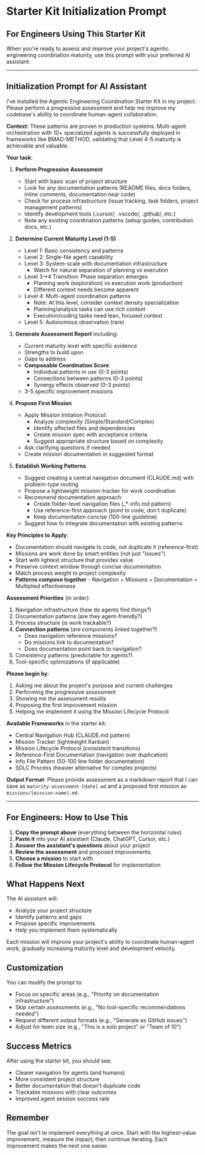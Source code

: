 # Starter Kit Initialization Prompt

## For Engineers Using This Starter Kit

When you're ready to assess and improve your project's agentic engineering coordination maturity, use this prompt with your preferred AI assistant:

---

## Initialization Prompt for AI Assistant

I've installed the Agentic Engineering Coordination Starter Kit in my project. Please perform a progressive assessment and help me improve my codebase's ability to coordinate human-agent collaboration.

**Context**: These patterns are proven in production systems. Multi-agent orchestration with 10+ specialized agents is successfully deployed in frameworks like BMAD-METHOD, validating that Level 4-5 maturity is achievable and valuable.

**Your task**:

1. **Perform Progressive Assessment**
   - Start with basic scan of project structure
   - Look for any documentation patterns (README files, docs folders, inline comments, documentation near code)
   - Check for process infrastructure (issue tracking, task folders, project management patterns)
   - Identify development tools (.cursor/, .vscode/, .github/, etc.)
   - Note any existing coordination patterns (setup guides, contribution docs, etc.)

2. **Determine Current Maturity Level (1-5)**
   - Level 1: Basic consistency and patterns
   - Level 2: Single-file agent capability
   - Level 3: System-scale with documentation infrastructure
     * Watch for natural separation of planning vs execution
   - Level 3→4 Transition: Phase separation emerges
     * Planning work (exploration) vs execution work (production)
     * Different context needs become apparent
   - Level 4: Multi-agent coordination patterns
     * Note: At this level, consider context density specialization
     * Planning/analysis tasks can use rich context
     * Execution/coding tasks need lean, focused context
   - Level 5: Autonomous observation (rare)

3. **Generate Assessment Report** including:
   - Current maturity level with specific evidence
   - Strengths to build upon
   - Gaps to address
   - **Composable Coordination Score**:
     * Individual patterns in use (0-3 points)
     * Connections between patterns (0-3 points)
     * Synergy effects observed (0-3 points)
   - 3-5 specific improvement missions

4. **Propose First Mission**
   - Apply Mission Initiation Protocol:
     * Analyze complexity (Simple/Standard/Complex)
     * Identify affected files and dependencies
     * Create mission spec with acceptance criteria
     * Suggest appropriate structure based on complexity
   - Ask clarifying questions if needed
   - Create mission documentation in suggested format

5. **Establish Working Patterns**
   - Suggest creating a central navigation document (CLAUDE.md) with problem-type routing
   - Propose a lightweight mission-tracker for work coordination
   - Recommend documentation approach:
     * Create folder-level navigation files (_*-info.md pattern)
     * Use reference-first approach (point to code, don't duplicate)
     * Keep documentation concise (100-line guideline)
   - Suggest how to integrate documentation with existing patterns

**Key Principles to Apply**:
- Documentation should navigate to code, not duplicate it (reference-first)
- Missions are work done by smart entities (not just "issues")
- Start with lightest structure that provides value
- Preserve context window through concise documentation
- Match process weight to project complexity
- **Patterns compose together** - Navigation + Missions + Documentation = Multiplied effectiveness

**Assessment Priorities** (in order):
1. Navigation infrastructure (how do agents find things?)
2. Documentation patterns (are they agent-friendly?)
3. Process structure (is work trackable?)
4. **Connection patterns** (are components linked together?)
   - Does navigation reference missions?
   - Do missions link to documentation?
   - Does documentation point back to navigation?
5. Consistency patterns (predictable for agents?)
6. Tool-specific optimizations (if applicable)

**Please begin by**:
1. Asking me about the project's purpose and current challenges
2. Performing the progressive assessment
3. Showing me the assessment results
4. Proposing the first improvement mission
5. Helping me implement it using the Mission Lifecycle Protocol

**Available Frameworks** in the starter kit:
- Central Navigation Hub (CLAUDE.md pattern)
- Mission Tracker (lightweight Kanban)
- Mission Lifecycle Protocol (consistent transitions)
- Reference-First Documentation (navigation over duplication)
- Info File Pattern (50-100 line folder documentation)
- SDLC Process (heavier alternative for complex projects)

**Output Format**:
Please provide assessment as a markdown report that I can save as `maturity-assessment-[date].md` and a proposed first mission as `missions/[mission-name].md`.

---

## For Engineers: How to Use This

1. **Copy the prompt above** (everything between the horizontal rules)
2. **Paste it** into your AI assistant (Claude, ChatGPT, Cursor, etc.)
3. **Answer the assistant's questions** about your project
4. **Review the assessment** and proposed improvements
5. **Choose a mission** to start with
6. **Follow the Mission Lifecycle Protocol** for implementation

## What Happens Next

The AI assistant will:
- Analyze your project structure
- Identify patterns and gaps
- Propose specific improvements
- Help you implement them systematically

Each mission will improve your project's ability to coordinate human-agent work, gradually increasing maturity level and development velocity.

## Customization

You can modify the prompt to:
- Focus on specific areas (e.g., "Priority on documentation infrastructure")
- Skip certain assessments (e.g., "No tool-specific recommendations needed")
- Request different output formats (e.g., "Generate as GitHub issues")
- Adjust for team size (e.g., "This is a solo project" or "Team of 10")

## Success Metrics

After using the starter kit, you should see:
- Clearer navigation for agents (and humans)
- More consistent project structure
- Better documentation that doesn't duplicate code
- Trackable missions with clear outcomes
- Improved agent session success rate

## Remember

The goal isn't to implement everything at once. Start with the highest-value improvement, measure the impact, then continue iterating. Each improvement makes the next one easier.